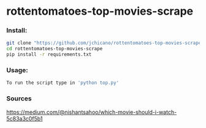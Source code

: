 # rottentomatoes-top-movies-scrape

### Install:

```bash
git clone "https://github.com/jchicano/rottentomatoes-top-movies-scrape.git"
cd rottentomatoes-top-movies-scrape
pip install -r requirements.txt
```

### Usage:

```bash
To run the script type in 'python top.py'
```

### Sources
https://medium.com/@nishantsahoo/which-movie-should-i-watch-5c83a3c0f5b1
